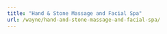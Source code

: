```yaml
---
title: "Hand & Stone Massage and Facial Spa"
url: /wayne/hand-and-stone-massage-and-facial-spa/
---
```

